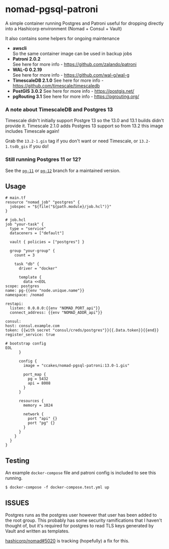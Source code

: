 # nomad-pgsql-patroni

A simple container running Postgres and Patroni useful for dropping directly into a Hashicorp environment (Nomad + Consul + Vault)

It also contains some helpers for ongoing maintenance

- **awscli**<br />
  So the same container image can be used in backup jobs
- **Patroni 2.0.2**<br />
  See here for more info - https://github.com/zalando/patroni
- **WAL-G 0.2.19**<br />
  See here for more info - https://github.com/wal-g/wal-g
- **TimescaleDB 2.1.0**
  See here for more info - https://github.com/timescale/timescaledb
- **PostGIS 3.0.2**
  See here for more info - https://postgis.net/
- **pgRouting 3.1**
  See here for more info - https://pgrouting.org/

### A note about TimescaleDB and Postgres 13

Timescale didn't initially support Postgre 13 so the 13.0 and 13.1 builds didn't provide it. Timescale 2.1.0 adds Postgres 13 support so from 13.2 this image includes Timescale again!

Grab the `13.2-1.gis` tag if you don't want or need Timescale, or `13.2-1.tsdb_gis` if you do!

### Still running Postgres 11 or 12?

See the [`pg-11`](https://github.com/ccakes/nomad-pgsql-patroni/tree/pg-11) or [`pg-12`](https://github.com/ccakes/nomad-pgsql-patroni/tree/pg-12) branch for a maintained version.

## Usage
```hcl
# main.tf
resource "nomad_job" "postgres" {
  jobspec = "${file("${path.module}/job.hcl")}"
}

# job.hcl
job "your-task" {
  type = "service"
  dataceners = ["default"]

  vault { policies = ["postgres"] }

  group "your-group" {
    count = 3

    task "db" {
      driver = "docker"

      template {
        data <<EOL
scope: postgres
name: pg-{{env "node.unique.name"}}
namespace: /nomad

restapi:
  listen: 0.0.0.0:{{env "NOMAD_PORT_api"}}
  connect_address: {{env "NOMAD_ADDR_api"}}

consul:
host: consul.example.com
token: {{with secret "consul/creds/postgres"}}{{.Data.token}}{{end}}
register_service: true

# bootstrap config
EOL
      }

      config {
        image = "ccakes/nomad-pgsql-patroni:13.0-1.gis"

        port_map {
          pg = 5432
          api = 8008
        }
      }

      resources {
        memory = 1024

        network {
          port "api" {}
          port "pg" {}
        }
      }
    }
  }
}
```

## Testing

An example `docker-compose` file and patroni config is included to see this running.
```shell
$ docker-compose -f docker-compose.test.yml up
```

## ISSUES

Postgres runs as the postgres user however that user has been added to the root group. This probably has some security ramifications that I haven't thought of, but it's required for postgres to read TLS keys generated by Vault and written as templates.

[hashicorp/nomad#5020](https://github.com/hashicorp/nomad/issues/5020) is tracking (hopefully) a fix for this.
